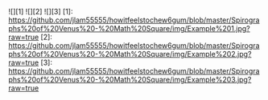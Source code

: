 ![][1]
![][2]
![][3]
[1]: https://github.com/jlam55555/howitfeelstochew6gum/blob/master/Spirographs%20of%20Venus%20-%20Math%20Square/img/Example%201.jpg?raw=true
[2]: https://github.com/jlam55555/howitfeelstochew6gum/blob/master/Spirographs%20of%20Venus%20-%20Math%20Square/img/Example%202.jpg?raw=true
[3]: https://github.com/jlam55555/howitfeelstochew6gum/blob/master/Spirographs%20of%20Venus%20-%20Math%20Square/img/Example%203.jpg?raw=true
